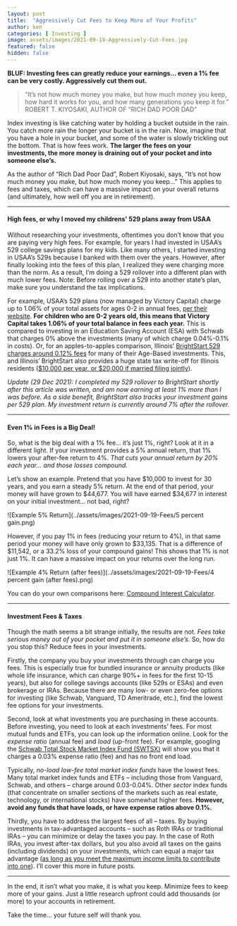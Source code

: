 ```yaml
---
layout: post
title:  "Aggressively Cut Fees to Keep More of Your Profits"
author: ken
categories: [ Investing ]
image: assets/images/2021-09-19-Aggressively-Cut-Fees.jpg
featured: false
hidden: false
---
```


**BLUF: Investing fees can greatly reduce your earnings... even a 1% fee can be very costly.  Aggressively cut them out.**

> “It’s not how much money you make, but how much money you keep, how hard it works for you, and how many generations you keep it for.”
> ROBERT T. KIYOSAKI, AUTHOR OF “RICH DAD POOR DAD”

Index investing is like catching water by holding a bucket outside in the rain.  You catch more rain the longer your bucket is in the rain.  Now, imagine that you have a hole in your bucket, and some of the water is slowly trickling out the bottom.  That is how fees work.  **The larger the fees on your investments, the more money is draining out of your pocket and into someone else’s.**

As the author of “Rich Dad Poor Dad”, Robert Kiyosaki, says, “It’s not how much money you make, but how much money you keep…”  This applies to fees and taxes, which can have a massive impact on your overall returns (and ultimately, how well off you are in retirement).

-----------

#### High fees, or why I moved my childrens' 529 plans away from USAA

Without researching your investments, oftentimes you don’t know that you are paying very high fees.  For example, for years I had invested in USAA’s 529 college savings plans for my kids.  Like many others, I started investing in USAA’s 529s because I banked with them over the years.  However, after finally looking into the fees of this plan, I realized they were charging more than the norm. As a result, I’m doing a 529 rollover into a different plan with much lower fees. Note: Before rolling over a 529 into another state’s plan, make sure you understand the tax implications.

For example, USAA’s 529 plans (now managed by Victory Capital) charge up to 1.06% of your total assets for ages 0-2 in annual fees, [per their website](https://investor.vcm.com/products/usaa-529-college-savings-plan/usaa-529-college-savings-plan-details/usaa-529-college-savings-plan-performance). **For children who are 0-2 years old, this means that Victory Capital takes 1.06% of your total balance in fees each year.**  This is compared to investing in an Education Saving Account (ESA) with Schwab that charges 0% above the investments (many of which charge 0.04%-0.1% in costs).  Or, for an apples-to-apples comparison, Illinois’ [BrightStart 529 charges around 0.12% fees](https://www.brightstart.com/performance/daily/?portfolio=all) for many of their Age-Based investments.  This, and Illinois’ BrightStart also provides a huge state tax write-off for Illinois residents ([$10,000 per year, or $20,000 if married filing jointly](https://www.brightstart.com/tax-center/)).

_Update (29 Dec 2021): I completed my 529 rollover to BrightStart shortly after this article was written, and am now earning at least 1% more than I was before.  As a side benefit, BrightStart also tracks your investment gains per 529 plan.  My investment return is currently around 7% after the rollover._

-----------

#### Even 1% in Fees is a Big Deal!

So, what is the big deal with a 1% fee… it’s just 1%, right?  Look at it in a different light.  If your investment provides a 5% annual return, that 1% lowers your after-fee
return to 4%.  *That cuts your annual return by 20% each year… and those losses compound.*

Let’s show an example.  Pretend that you have $10,000 to invest for 30 years, and you earn a steady 5% return.  At the end of that period, your money will have grown to $44,677. You will have earned $34,677 in interest on your initial investment… not bad, right?

![Example 5% Return](../assets/images/2021-09-19-Fees/5 percent gain.png)

However, if you pay 1% in fees (reducing your return to 4%), in that same period your money will have only grown to $33,135.  That is a difference of $11,542, or a 33.2% loss of your compound gains! This shows that 1% is not just 1%. It can have a massive impact on your returns over the long run.

![Example 4% Return (after fees)](../assets/images/2021-09-19-Fees/4 percent gain (after fees).png)

You can do your own comparisons here: [Compound Interest Calculator](http://www.helpfulcalculators.com/compound-interest-calculator).

----------------------

#### Investment Fees & Taxes

Though the math seems a bit strange initially, the results are not.  *Fees take serious money out of your pocket and put it in someone else’s.*  So, how do you stop this?  Reduce fees in your investments.

Firstly, the company you buy your investments through can charge you fees.  This is especially true for bundled insurance or annuity products (like whole life insurance, which can charge 90%+ in fees for the first 10-15 years), but also for college savings accounts (like 529s or ESAs) and even brokerage or IRAs.  Because there are many low- or even zero-fee options for investing (like Schwab, Vanguard, TD Ameritrade, etc.), find the lowest fee options for your investments.  

Second, look at what investments you are purchasing in these accounts.  Before investing, you need to look at each investments’ fees. For most mutual funds and ETFs, you can look up the information online.  Look for the _expense ratio_ (annual fee) and _load_ (up-front fee).  For example, googling the [Schwab Total Stock Market Index Fund (SWTSX)](https://www.google.com/finance/quote/SWTSX:MUTF?sa=X&ved=2ahUKEwjug9-4vYvzAhXVLs0KHVzJDkYQ3ecFegQIDRAR&window=1M) will show you that it charges a 0.03% expense ratio (fee) and has no front end load.  

Typically, _no-load low-fee total market index funds_ have the lowest fees.  Many total market index funds and ETFs – including those from Vanguard, Schwab, and others – charge around 0.03-0.04%.  Other _sector_ index funds (that concentrate on smaller sections of the markets such as real estate, technology, or international stocks) have somewhat higher fees.  **However, avoid any funds that have loads, or have expense ratios above 0.1%.** 

Thirdly, you have to address the largest fees of all – taxes.  By buying investments in tax-advantaged accounts – such as Roth IRAs or traditional IRAs – you can minimize or delay the taxes you pay.  In the case of Roth IRAs, you invest after-tax dollars, but you also avoid all taxes on the gains (including dividends) on your investments, which can equal a major tax advantage ([as long as you meet the maximum income limits to contribute into one](https://www.irs.gov/retirement-plans/amount-of-roth-ira-contributions-that-you-can-make-for-2021)).  I’ll cover this more in future posts.  

-------------------

In the end, it isn’t what you make, it is what you keep.  Minimize fees to keep more of your gains.  Just a little research upfront could add thousands (or more) to your accounts in retirement. 

Take the time… your future self will thank you.
